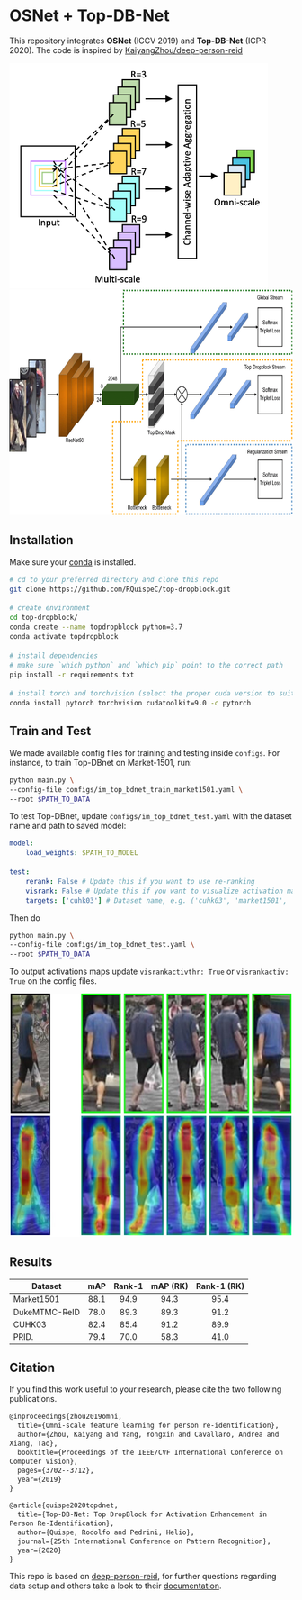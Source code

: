 OSNet + Top-DB-Net
===========

This repository integrates **OSNet** (ICCV 2019) and **Top-DB-Net** (ICPR 2020).
The code is inspired by [KaiyangZhou/deep-person-reid](https://github.com/KaiyangZhou/deep-person-reid)

<img src="osnet_ain_structure.png" height="400" />
<img src="architecture.png" height="400" />

## Installation

Make sure your [conda](https://www.anaconda.com/distribution/) is installed.

```bash
# cd to your preferred directory and clone this repo
git clone https://github.com/RQuispeC/top-dropblock.git

# create environment
cd top-dropblock/
conda create --name topdropblock python=3.7
conda activate topdropblock

# install dependencies
# make sure `which python` and `which pip` point to the correct path
pip install -r requirements.txt

# install torch and torchvision (select the proper cuda version to suit your machine)
conda install pytorch torchvision cudatoolkit=9.0 -c pytorch
```

## Train and Test

We made available config files for training and testing inside `configs`. For instance, to train Top-DBnet on Market-1501, run:

```bash
python main.py \
--config-file configs/im_top_bdnet_train_market1501.yaml \
--root $PATH_TO_DATA
```

To test Top-DBnet, update `configs/im_top_bdnet_test.yaml` with the dataset name and path to saved model:

```yaml
model:
    load_weights: $PATH_TO_MODEL

test:
    rerank: False # Update this if you want to use re-ranking
    visrank: False # Update this if you want to visualize activation maps
    targets: ['cuhk03'] # Dataset name, e.g. ('cuhk03', 'market1501', 'dukemtmcreid')
```

Then do

```bash
python main.py \
--config-file configs/im_top_bdnet_test.yaml \
--root $PATH_TO_DATA
```

To output activations maps update `visrankactivthr: True` or `visrankactiv: True` on the config files.

<p align="center">
    <img src="activation_sample.jpg" alt="drawing" width="500"/>
</p>

Results
--------

| Dataset       | mAP  | Rank-1 | mAP (RK)| Rank-1 (RK)  | 
| ------------- |:----:|:------:|:-------:|:------------:|
| Market1501    | 88.1 | 94.9   | 94.3    | 95.4         |
| DukeMTMC-ReID | 78.0 | 89.3   | 89.3    | 91.2         |
| CUHK03        | 82.4 | 85.4   | 91.2    | 89.9         |
| PRID.         | 79.4 | 70.0   | 58.3    | 41.0         |


Citation
---------
If you find this work useful to your research, please cite the two following publications.

```
@inproceedings{zhou2019omni,
  title={Omni-scale feature learning for person re-identification},
  author={Zhou, Kaiyang and Yang, Yongxin and Cavallaro, Andrea and Xiang, Tao},
  booktitle={Proceedings of the IEEE/CVF International Conference on Computer Vision},
  pages={3702--3712},
  year={2019}
}
```

```
@article{quispe2020topdnet,
  title={Top-DB-Net: Top DropBlock for Activation Enhancement in Person Re-Identification},
  author={Quispe, Rodolfo and Pedrini, Helio},
  journal={25th International Conference on Pattern Recognition},
  year={2020}
}
```

This repo is based on [deep-person-reid](https://github.com/KaiyangZhou/deep-person-reid), for further questions regarding data setup and others take a look to their [documentation](https://kaiyangzhou.github.io/deep-person-reid/).

